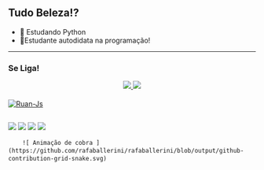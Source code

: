 ## Tudo Beleza!?

 - 🐍 Estudando Python
 - 📖Estudante autodidata na programação!
 
 -------------------------------------------------------------------------------------------------------
 ### Se Liga! 
 
 
 
 <div align="center">
  <a href="https://github.com/RuanMoura123">
  <img height="180em" src="https://github-readme-stats.vercel.app/api?username=RuanMoura123&show_icons=true&theme=cobalt&include_all_commits=true&count_private=true"/>
  <img height="180em" src="https://github-readme-stats.vercel.app/api/top-langs/?username=RuanMoura123&layout=compact&langs_count=7&theme=cobalt"/>
</div>
<div style="display: inline_block"><br>
  <img align="center" alt="Ruan-Js" height="30" width="40" src="https://raw.githubusercontent.com/devicons/devicon/master/icons/javascript/javascript-plain .svg">
</div>
  
  ##
 
<div> 
  <a href="https://instagram.com/donruan_n" target="_blank"><img src="https://img.shields.io/badge/Instagram-E4405F?style=for-the-badge&logo=instagram&logoColor=white"></a>
  <a href = "mailto:ruanfml@hotmail.com"><img src="https://img.shields.io/badge/Microsoft_Outlook-0078D4?style=for-the-badge&logo=microsoft-outlook&logoColor=white" destino ="_blank"></a>
  <a href="https://www.linkedin.com/in/ruan-moura-801900207/" target="_blank"><img src="https://img.shields.io/badge/LinkedIn-0077B5?style=for-the-badge&logo=linkedin&logoColor=white" target="_blank"></a> 
  <a href="https://api.whatsapp.com/message/GJZBMQZ6TZ57H1" target="_blank"><img src="https://img.shields.io/badge/WhatsApp-25D366?style=for-the-badge&logo=whatsapp&logoColor=white" target="_blank"></a> 
  
        ![ Animação de cobra ](https://github.com/rafaballerini/rafaballerini/blob/output/github-contribution-grid-snake.svg)
 
</div>
